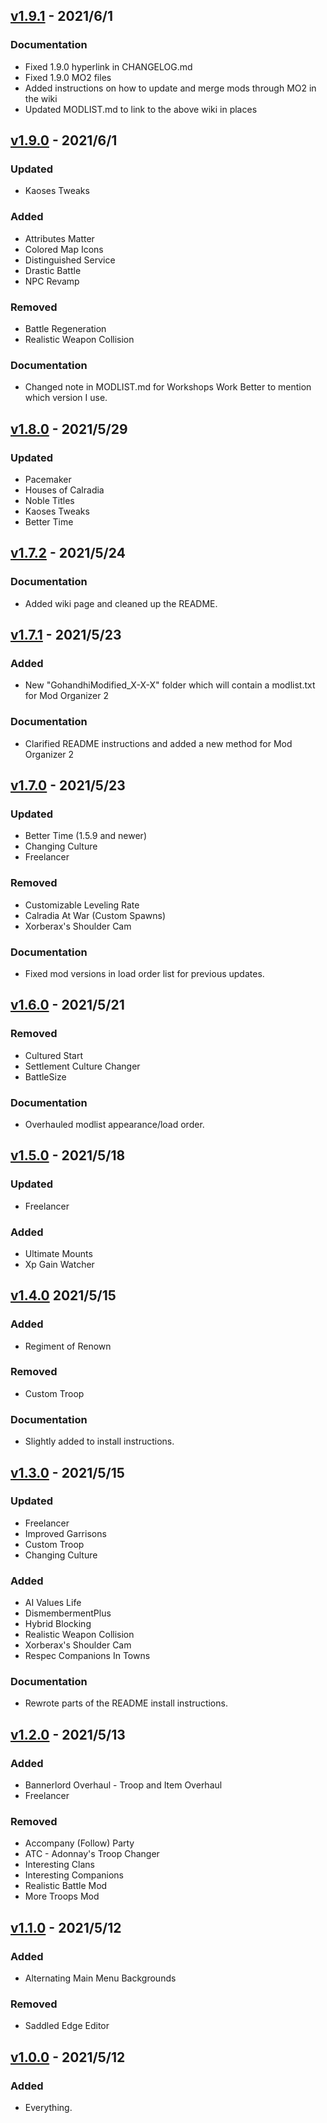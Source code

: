## [v1.9.1] - 2021/6/1
[v1.9.1]: https://github.com/ButAScratch/BannerlordModlists/compare/v1.9.0...v1.9.1

### Documentation

- Fixed 1.9.0 hyperlink in CHANGELOG.md
- Fixed 1.9.0 MO2 files
- Added instructions on how to update and merge mods through MO2 in the wiki
- Updated MODLIST.md to link to the above wiki in places

## [v1.9.0] - 2021/6/1
[v1.9.0]: https://github.com/ButAScratch/BannerlordModlists/compare/v1.8.0...v1.9.0

### Updated

- Kaoses Tweaks

### Added

- Attributes Matter
- Colored Map Icons
- Distinguished Service
- Drastic Battle
- NPC Revamp

### Removed

- Battle Regeneration
- Realistic Weapon Collision

### Documentation

- Changed note in MODLIST.md for Workshops Work Better to mention which version I use.

## [v1.8.0] - 2021/5/29
[v1.8.0]: https://github.com/ButAScratch/BannerlordModlists/compare/v1.7.2...v1.8.0

### Updated

- Pacemaker
- Houses of Calradia
- Noble Titles
- Kaoses Tweaks
- Better Time

## [v1.7.2] - 2021/5/24
[v1.7.2]: https://github.com/ButAScratch/BannerlordModlists/compare/v1.7.1...v1.7.2

### Documentation

- Added wiki page and cleaned up the README.

## [v1.7.1] - 2021/5/23
[v1.7.1]: https://github.com/ButAScratch/BannerlordModlists/compare/v1.7.0...v1.7.1

### Added

- New "GohandhiModified_X-X-X" folder which will contain a modlist.txt for Mod Organizer 2


### Documentation

- Clarified README instructions and added a new method for Mod Organizer 2

## [v1.7.0] - 2021/5/23
[v1.7.0]: https://github.com/ButAScratch/BannerlordModlists/compare/v1.6.0...v1.7.0

### Updated

- Better Time (1.5.9 and newer)
- Changing Culture
- Freelancer

### Removed

- Customizable Leveling Rate
- Calradia At War (Custom Spawns)
- Xorberax's Shoulder Cam

### Documentation

- Fixed mod versions in load order list for previous updates.

## [v1.6.0] - 2021/5/21
[v1.6.0]: https://github.com/ButAScratch/BannerlordModlists/compare/v1.5.0...v1.6.0

### Removed

- Cultured Start
- Settlement Culture Changer
- BattleSize

### Documentation

- Overhauled modlist appearance/load order.

## [v1.5.0] - 2021/5/18
[v1.5.0]: https://github.com/ButAScratch/BannerlordModlists/compare/v1.4.0...v1.5.0

### Updated

- Freelancer

### Added

- Ultimate Mounts
- Xp Gain Watcher

## [v1.4.0] 2021/5/15
[v1.4.0]: https://github.com/ButAScratch/BannerlordModlists/compare/v1.3.0...v1.4.0

### Added

- Regiment of Renown

### Removed

- Custom Troop

### Documentation

- Slightly added to install instructions.

## [v1.3.0] - 2021/5/15
[v1.3.0]: https://github.com/ButAScratch/BannerlordModlists/compare/v1.2.0...v1.3.0

### Updated

- Freelancer
- Improved Garrisons
- Custom Troop
- Changing Culture

### Added 

- AI Values Life
- DismembermentPlus
- Hybrid Blocking
- Realistic Weapon Collision
- Xorberax's Shoulder Cam
- Respec Companions In Towns

### Documentation

- Rewrote parts of the README install instructions.

## [v1.2.0] - 2021/5/13
[v1.2.0]: https://github.com/ButAScratch/BannerlordModlists/compare/v1.1.0...v1.2.0

### Added

- Bannerlord Overhaul - Troop and Item Overhaul
- Freelancer

### Removed

- Accompany (Follow) Party
- ATC - Adonnay's Troop Changer
- Interesting Clans
- Interesting Companions
- Realistic Battle Mod
- More Troops Mod

## [v1.1.0] - 2021/5/12
[v1.1.0]: https://github.com/ButAScratch/BannerlordModlists/compare/v1.0.0...v1.1.0

### Added

- Alternating Main Menu Backgrounds

### Removed

- Saddled Edge Editor

## [v1.0.0] - 2021/5/12
[v1.0.0]: https://github.com/ButAScratch/BannerlordModlists/commit/1301219167a5d034cd8f273afaccacb887ac3d96

### Added

- Everything.
